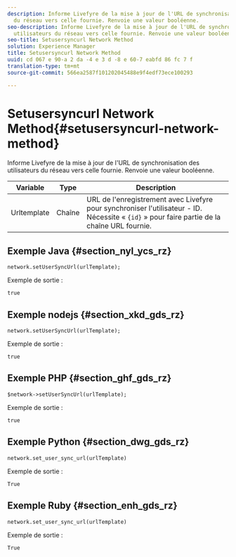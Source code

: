 ```yaml
---
description: Informe Livefyre de la mise à jour de l'URL de synchronisation des utilisateurs
  du réseau vers celle fournie. Renvoie une valeur booléenne.
seo-description: Informe Livefyre de la mise à jour de l'URL de synchronisation des
  utilisateurs du réseau vers celle fournie. Renvoie une valeur booléenne.
seo-title: Setusersyncurl Network Method
solution: Experience Manager
title: Setusersyncurl Network Method
uuid: cd 067 e 90-a 2 da -4 e 3 d -8 e 60-7 eabfd 86 fc 7 f
translation-type: tm+mt
source-git-commit: 566ea2587f101202045488e9f4edf73ece100293

---
```



# Setusersyncurl Network Method{#setusersyncurl-network-method}

Informe Livefyre de la mise à jour de l'URL de synchronisation des utilisateurs du réseau vers celle fournie. Renvoie une valeur booléenne.

| Variable | Type | Description |
|--- |--- |--- |
| Urltemplate | Chaîne | URL de l'enregistrement avec Livefyre pour synchroniser l'utilisateur - ID. Nécessite « `{id}` » pour faire partie de la chaîne URL fournie. |

## Exemple Java {#section_nyl_ycs_rz}

```
network.setUserSyncUrl(urlTemplate); 
```

Exemple de sortie :

```
true
```

## Exemple nodejs {#section_xkd_gds_rz}

```
network.setUserSyncUrl(urlTemplate); 
```

Exemple de sortie :

```
true
```

## Exemple PHP {#section_ghf_gds_rz}

```
$network->setUserSyncUrl(urlTemplate); 
```

Exemple de sortie :

```
true
```

## Exemple Python {#section_dwg_gds_rz}

```
network.set_user_sync_url(urlTemplate) 
```

Exemple de sortie :

```
True
```

## Exemple Ruby {#section_enh_gds_rz}

```
network.set_user_sync_url(urlTemplate) 
```

Exemple de sortie :

```
True
```
